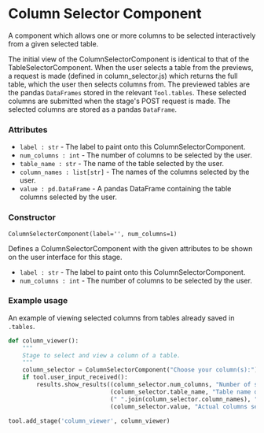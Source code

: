 # Column Selector Component

A component which allows one or more columns to be selected interactively from a given selected table.

The initial view of the ColumnSelectorComponent is identical to that of the TableSelectorComponent. When the user selects a table from the previews, a request is made (defined in column_selector.js) which returns the full table, which the user then selects columns from. The previewed tables are the pandas `DataFrames` stored in the relevant `Tool.tables`. These selected columns are submitted when the stage's POST request is made. The selected columns are stored as a pandas `DataFrame`. 

### Attributes
- `label : str` - The label to paint onto this ColumnSelectorComponent.
- `num_columns : int` - The number of columns to be selected by the user.
- `table_name : str` - The name of the table selected by the user.
-  `column_names : list[str]` - The names of the columns selected by the user.
- `value : pd.DataFrame` - A pandas DataFrame containing the table columns selected by the user.

### Constructor
`ColumnSelectorComponent(label='', num_columns=1)`

Defines a ColumnSelectorComponent with the given attributes to be shown on the user interface for this stage.

- `label : str` - The label to paint onto this ColumnSelectorComponent.
- `num_columns : int` - The number of columns to be selected by the user.

### Example usage
An example of viewing selected columns from tables already saved in `.tables`.

```python
def column_viewer():
    """
    Stage to select and view a column of a table.
    """
    column_selector = ColumnSelectorComponent("Choose your column(s):")
    if tool.user_input_received():
        results.show_results((column_selector.num_columns, "Number of selected columns: "),
                             (column_selector.table_name, "Table name of selected column(s): "),
                             (" ".join(column_selector.column_names), "Column names of selected column(s): "),
                             (column_selector.value, "Actual columns selected in the form of a DataFrame: "))

tool.add_stage('column_viewer', column_viewer)
```
